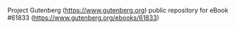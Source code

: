 Project Gutenberg (https://www.gutenberg.org) public repository for eBook #61833 (https://www.gutenberg.org/ebooks/61833)
